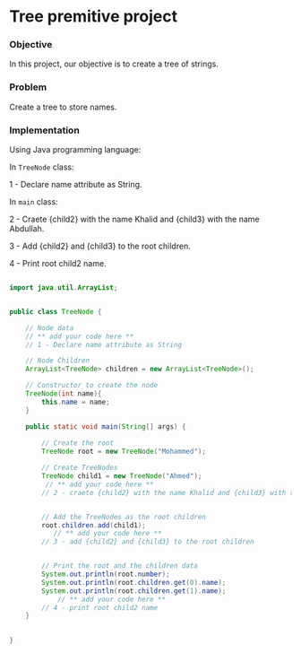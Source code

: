 # Tree premitive project

### Objective
In this project, our objective is to create a tree of strings.

### Problem
Create a tree to store names.

### Implementation

Using Java programming language: 

In `TreeNode` class:

1 - Declare name attribute as String.

In `main` class:

2 - Craete {child2} with the name Khalid and {child3} with the name Abdullah.

3 - Add {child2} and {child3} to the root children.

4 - Print root child2 name.



```java

import java.util.ArrayList;


public class TreeNode {

    // Node data
    // ** add your code here **
    // 1 - Declare name attribute as String

    // Node Children
    ArrayList<TreeNode> children = new ArrayList<TreeNode>();

    // Constructor to create the node
    TreeNode(int name){
        this.name = name;
    }

    public static void main(String[] args) {
        
        // Create the root
        TreeNode root = new TreeNode("Mohammed");

        // Create TreeNodes
        TreeNode child1 = new TreeNode("Ahmed");
         // ** add your code here **
        // 2 - craete {child2} with the name Khalid and {child3} with the name Abdullah 


        // Add the TreeNodes as the root children
        root.children.add(child1);
           // ** add your code here **
        // 3 - add {child2} and {child3} to the root children 


        // Print the root and the children data
        System.out.println(root.number);
        System.out.println(root.children.get(0).name);
        System.out.println(root.children.get(1).name);
            // ** add your code here **
        // 4 - print root child2 name
    }

    
}

```
